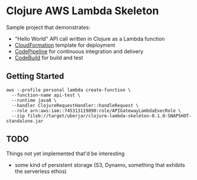 # Clojure AWS Lambda Skeleton

Sample project that demonstrates:

- "Hello World" API call written in Clojure as a Lambda function
- [CloudFormation](https://aws.amazon.com/cloudformation/) template for deployment
- [CodePipeline](https://aws.amazon.com/codepipeline/) for continuous integration and delivery
- [CodeBuild](https://aws.amazon.com/codebuild/) for build and test


## Getting Started

    aws --profile personal lambda create-function \
      --function-name api-test \
      --runtime java8 \
      --handler ClojureRequestHandler::handleRequest \
      --role arn:aws:iam::745313119890:role/APIGatewayLambdaExecRole \
      --zip fileb://target/uberjar/clojure-lambda-skeleton-0.1.0-SNAPSHOT-standalone.jar


## TODO
Things not yet implemented that'd be interesting

- some kind of persistent storage (S3, Dynamo, something that exhibits the
  serverless ethos)
